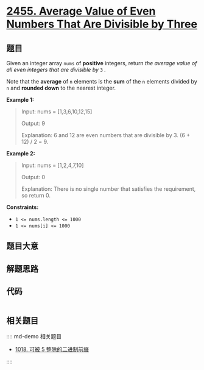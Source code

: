# [2455. Average Value of Even Numbers That Are Divisible by Three](https://leetcode.com/problems/average-value-of-even-numbers-that-are-divisible-by-three)

## 题目

Given an integer array `nums` of **positive** integers, return _the average
value of all even integers that are divisible by_ `3` _._

Note that the **average** of `n` elements is the **sum** of the `n` elements
divided by `n` and **rounded down** to the nearest integer.



**Example 1:**

> Input: nums = [1,3,6,10,12,15]
> 
> Output: 9
> 
> Explanation: 6 and 12 are even numbers that are divisible by 3. (6 + 12) / 2 = 9.

**Example 2:**

> Input: nums = [1,2,4,7,10]
> 
> Output: 0
> 
> Explanation: There is no single number that satisfies the requirement, so return 0.

**Constraints:**

  * `1 <= nums.length <= 1000`
  * `1 <= nums[i] <= 1000`


## 题目大意

## 解题思路

## 代码

```javascript

```

## 相关题目

:::: md-demo 相关题目
- [1018. 可被 5 整除的二进制前缀](https://leetcode.com/problems/binary-prefix-divisible-by-5)

::::

